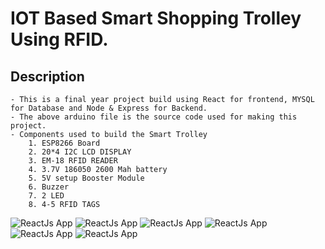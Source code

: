 # IOT Based Smart Shopping Trolley Using RFID.

## Description

    - This is a final year project build using React for frontend, MYSQL for Database and Node & Express for Backend.
    - The above arduino file is the source code used for making this project.
    - Components used to build the Smart Trolley
        1. ESP8266 Board
        2. 20*4 I2C LCD DISPLAY
        3. EM-18 RFID READER
        4. 3.7V 186050 2600 Mah battery
        5. 5V setup Booster Module
        6. Buzzer
        7. 2 LED
        8. 4-5 RFID TAGS

![ReactJs App](https://raw.githubusercontent.com/Denver44/IOT-Smart-Trolley/main/doc/SmartTrolleyBoard.PNG)
![ReactJs App](https://raw.githubusercontent.com/Denver44/IOT-Smart-Trolley/main/doc/screenshot/picture-1.png)
![ReactJs App](https://raw.githubusercontent.com/Denver44/IOT-Smart-Trolley/main/doc/screenshot/picture-2.png)
![ReactJs App](https://raw.githubusercontent.com/Denver44/IOT-Smart-Trolley/main/doc/screenshot/picture-3.png)
![ReactJs App](https://raw.githubusercontent.com/Denver44/IOT-Smart-Trolley/main/doc/screenshot/picture-4.png)
![ReactJs App](https://raw.githubusercontent.com/Denver44/IOT-Smart-Trolley/main/doc/screenshot/picture-5.png)
